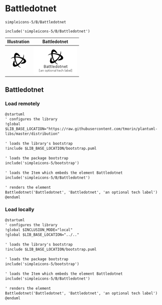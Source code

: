 # Battledotnet


```text
simpleicons-5/B/Battledotnet
```

```text
include('simpleicons-5/B/Battledotnet')
```



| Illustration | Battledotnet |
| :---: | :---: |
| ![illustration for Illustration](../../simpleicons-5/B/Battledotnet.png) | ![illustration for Battledotnet](../../simpleicons-5/B/Battledotnet.Local.png) |




## Battledotnet

### Load remotely
```plantuml
@startuml
' configures the library
!global $LIB_BASE_LOCATION="https://raw.githubusercontent.com/tmorin/plantuml-libs/master/distribution"

' loads the library's bootstrap
!include $LIB_BASE_LOCATION/bootstrap.puml

' loads the package bootstrap
include('simpleicons-5/bootstrap')

' loads the Item which embeds the element Battledotnet
include('simpleicons-5/B/Battledotnet')

' renders the element
Battledotnet('Battledotnet', 'Battledotnet', 'an optional tech label')
@enduml
```

### Load locally
```plantuml
@startuml
' configures the library
!global $INCLUSION_MODE="local"
!global $LIB_BASE_LOCATION="../.."

' loads the library's bootstrap
!include $LIB_BASE_LOCATION/bootstrap.puml

' loads the package bootstrap
include('simpleicons-5/bootstrap')

' loads the Item which embeds the element Battledotnet
include('simpleicons-5/B/Battledotnet')

' renders the element
Battledotnet('Battledotnet', 'Battledotnet', 'an optional tech label')
@enduml
```

